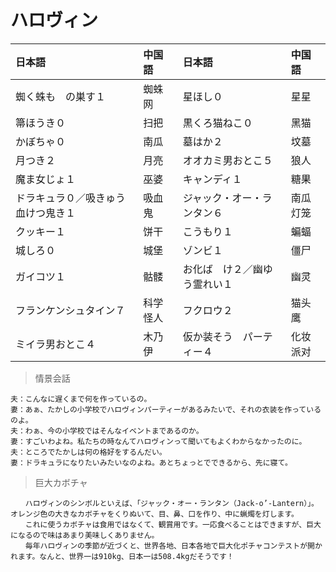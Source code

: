 # ハロヴィン

| 日本語                                          | 中国語   | 日本語                                    | 中国語   |
| :---------------------------------------------- | :------- | :---------------------------------------- | :------- |
| <ruby>蜘く蛛も　の巣す１</ruby>                 | 蜘蛛网   | <ruby>星ほし０</ruby>                     | 星星     |
| <ruby>箒ほうき０</ruby>                         | 扫把     | <ruby>黒くろ猫ねこ０</ruby>               | 黑猫     |
| <ruby>かぼちゃ０</ruby>                         | 南瓜     | <ruby>墓はか２</ruby>                     | 坟墓     |
| <ruby>月つき２</ruby>                           | 月亮     | <ruby>オオカミ男おとこ５</ruby>           | 狼人     |
| <ruby>魔ま女じょ１</ruby>                       | 巫婆     | <ruby>キャンディ１</ruby>                 | 糖果     |
| <ruby>ドラキュラ０／吸きゅう血けつ鬼き１</ruby> | 吸血鬼   | <ruby>ジャック・オー・ランタン６</ruby>   | 南瓜灯笼 |
| <ruby>クッキー１</ruby>                         | 饼干     | <ruby>こうもり１</ruby>                   | 蝙蝠     |
| <ruby>城しろ０</ruby>                           | 城堡     | <ruby>ゾンビ１</ruby>                     | 僵尸     |
| <ruby>ガイコツ１</ruby>                         | 骷髅     | <ruby>お化ば　け２／幽ゆう霊れい１</ruby> | 幽灵     |
| <ruby>フランケンシュタイン７</ruby>             | 科学怪人 | <ruby>フクロウ２</ruby>                   | 猫头鹰   |
| <ruby>ミイラ男おとこ４</ruby>                   | 木乃伊   | <ruby>仮か装そう　パーティー４</ruby>     | 化妆派对 |

> 情景会話

```text
夫：こんなに遅くまで何を作っているの。
妻：あぁ、たかしの小学校でハロヴィンパーティーがあるみたいで、それの衣装を作っているのよ。
夫：わぁ、今の小学校ではそんなイベントまであるのか。
妻：すごいわよね。私たちの時なんてハロヴィンって聞いてもよくわからなかったのに。
夫：ところでたかしは何の格好をするんだい。
妻：ドラキュラになりたいみたいなのよね。あとちょっとでできるから、先に寝て。
```

> 巨大カボチャ

```text
　　ハロヴィンのシンボルといえば、「ジャック・オー・ランタン（Jack-o’-Lantern）」。オレンジ色の大きなカボチャをくりぬいて、目、鼻、口を作り、中に蝋燭を灯します。
　　これに使うカボチャは食用ではなくて、観賞用です。一応食べることはできますが、巨大になるので味はあまり美味しくありません。
　　毎年ハロヴィンの季節が近づくと、世界各地、日本各地で巨大化ポチャコンテストが開かれます。なんと、世界一は910kg、日本一は508.4kgだそうです！
```
